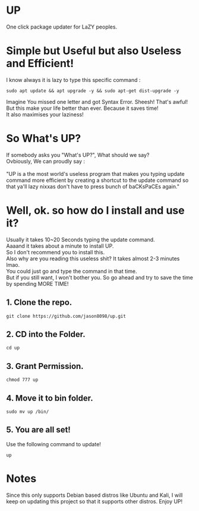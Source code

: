# UP
One click package updater for LaZY peoples.

# Simple but Useful but also Useless and Efficient!
I know always it is lazy to type this specific command :

    sudo apt update && apt upgrade -y && sudo apt-get dist-upgrade -y

Imagine You missed one letter and got Syntax Error. Sheesh! That's awful!
<br>But this make your life better than ever. Because it saves time!
<br>It also maximises your laziness!

# So What's UP?
If somebody asks you "What's UP?", What should we say?<br>
Ovbiously, We can proudly say : 
<br><br>
"UP is a the most world's useless program that makes you typing update command more efficient by creating a shortcut to the update command so that ya'll lazy nixxas don't have to press bunch of baCKsPaCEs again."

# Well, ok. so how do I install and use it?
Usually it takes 10~20 Seconds typing the update command. <br>
Aaaand it takes about a minute to install UP. <br>
So I don't recommend you to install this. <br>
Also why are you reading this useless shit? It takes almost 2-3 minutes lmao.
<br>You could just go and type the command in that time.<br>
But if you still want, I won't bother you. So go ahead and try to save the time by spending MORE TIME!

## 1. Clone the repo.

    git clone https://github.com/jason8098/up.git

## 2. CD into the Folder.

    cd up

## 3. Grant Permission.

    chmod 777 up

## 4. Move it to bin folder.

    sudo mv up /bin/

## 5. You are all set!
Use the following command to update!

    up

# Notes

Since this only supports Debian based distros like Ubuntu and Kali, I will keep on updating this project so that it supports other distros.
Enjoy UP!
